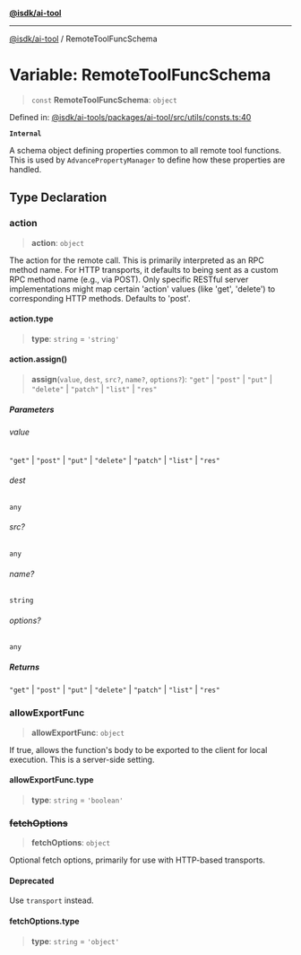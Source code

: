 [**@isdk/ai-tool**](../README.md)

***

[@isdk/ai-tool](../globals.md) / RemoteToolFuncSchema

# Variable: RemoteToolFuncSchema

> `const` **RemoteToolFuncSchema**: `object`

Defined in: [@isdk/ai-tools/packages/ai-tool/src/utils/consts.ts:40](https://github.com/isdk/ai-tool.js/blob/e883e341c67e937e7d3a3e95e8bc56844896f5a3/src/utils/consts.ts#L40)

**`Internal`**

A schema object defining properties common to all remote tool functions.
This is used by `AdvancePropertyManager` to define how these properties are handled.

## Type Declaration

### action

> **action**: `object`

The action for the remote call. This is primarily interpreted as an RPC method name.
For HTTP transports, it defaults to being sent as a custom RPC method name (e.g., via POST).
Only specific RESTful server implementations might map certain 'action' values (like 'get', 'delete')
to corresponding HTTP methods. Defaults to 'post'.

#### action.type

> **type**: `string` = `'string'`

#### action.assign()

> **assign**(`value`, `dest`, `src?`, `name?`, `options?`): `"get"` \| `"post"` \| `"put"` \| `"delete"` \| `"patch"` \| `"list"` \| `"res"`

##### Parameters

###### value

`"get"` | `"post"` | `"put"` | `"delete"` | `"patch"` | `"list"` | `"res"`

###### dest

`any`

###### src?

`any`

###### name?

`string`

###### options?

`any`

##### Returns

`"get"` \| `"post"` \| `"put"` \| `"delete"` \| `"patch"` \| `"list"` \| `"res"`

### allowExportFunc

> **allowExportFunc**: `object`

If true, allows the function's body to be exported to the client for local execution.
This is a server-side setting.

#### allowExportFunc.type

> **type**: `string` = `'boolean'`

### ~~fetchOptions~~

> **fetchOptions**: `object`

Optional fetch options, primarily for use with HTTP-based transports.

#### Deprecated

Use `transport` instead.

#### fetchOptions.type

> **type**: `string` = `'object'`

